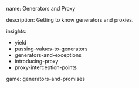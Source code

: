 name: Generators and Proxy

description: Getting to know generators and proxies.

insights:
  - yield
  - passing-values-to-generators
  - generators-and-exceptions
  - introducing-proxy
  - proxy-interception-points

game: generators-and-promises
 
